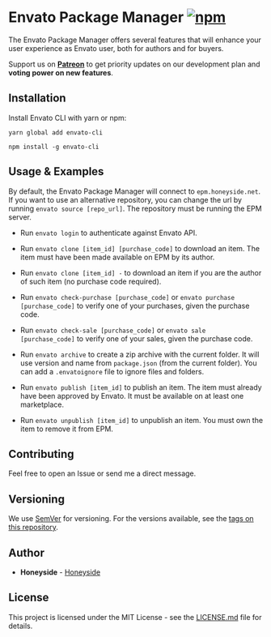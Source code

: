 # Envato Package Manager [![npm][npm-image]][npm-url]

[npm-image]: https://img.shields.io/npm/v/envato-cli.svg
[npm-url]: https://www.npmjs.com/package/envato-cli

The Envato Package Manager offers several features that will enhance your user experience as Envato user, both for authors and for buyers.

Support us on <a href="https://www.patreon.com/honeyside"><strong>Patreon</strong></a> to get priority updates on our development plan and <strong>voting power on new features</strong>.

## Installation

Install Envato CLI with yarn or npm:

```
yarn global add envato-cli
```

```
npm install -g envato-cli
```

## Usage & Examples

By default, the Envato Package Manager will connect to `epm.honeyside.net`. If you want to use an alternative repository, you can change the url by running `envato source [repo_url]`. The repository must be running the EPM server.

* Run `envato login` to authenticate against Envato API.

* Run `envato clone [item_id] [purchase_code]` to download an item. The item must have been made available on EPM by its author.

* Run `envato clone [item_id] -` to download an item if you are the author of such item (no purchase code required).

* Run `envato check-purchase [purchase_code]` or `envato purchase [purchase_code]` to verify one of your purchases, given the purchase code.

* Run `envato check-sale [purchase_code]` or `envato sale [purchase_code]` to verify one of your sales, given the purchase code.

* Run `envato archive` to create a zip archive with the current folder. It will use version and name from `package.json` (from the current folder). You can add a `.envatoignore` file to ignore files and folders.

* Run `envato publish [item_id]` to publish an item. The item must already have been approved by Envato. It must be available on at least one marketplace.

* Run `envato unpublish [item_id]` to unpublish an item. You must own the item to remove it from EPM.

## Contributing

Feel free to open an Issue or send me a direct message.

## Versioning

We use [SemVer](http://semver.org/) for versioning. For the versions available, see the [tags on this repository](https://github.com/Sadkit/koa-power/tags). 

## Author

* **Honeyside** - [Honeyside](https://github.com/Honeyside)

## License

This project is licensed under the MIT License - see the [LICENSE.md](LICENSE.md) file for details.
